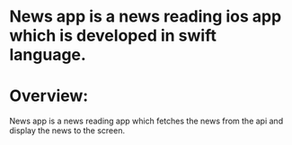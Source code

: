 # News app is a news reading ios app which is developed in swift language.

# Overview:
News app is a news reading app which fetches the news from the api and display the news to the screen.
